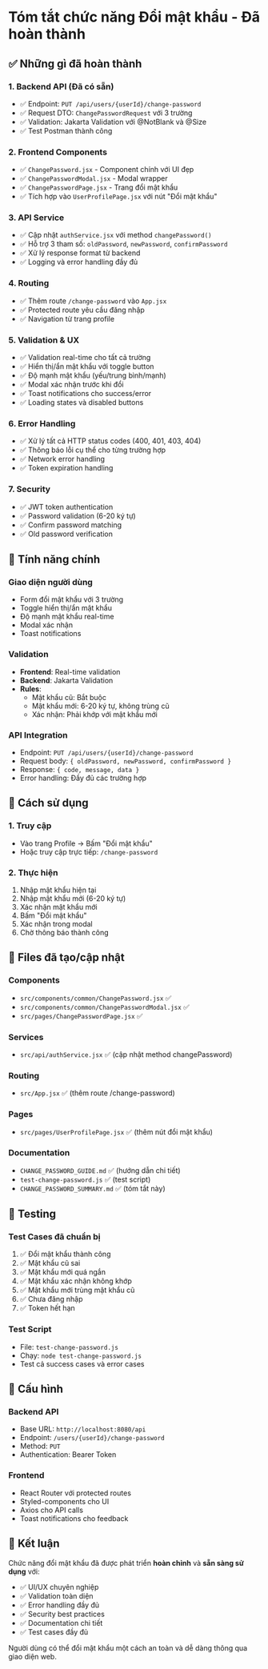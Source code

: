 # Tóm tắt chức năng Đổi mật khẩu - Đã hoàn thành

## ✅ Những gì đã hoàn thành

### 1. Backend API (Đã có sẵn)
- ✅ Endpoint: `PUT /api/users/{userId}/change-password`
- ✅ Request DTO: `ChangePasswordRequest` với 3 trường
- ✅ Validation: Jakarta Validation với @NotBlank và @Size
- ✅ Test Postman thành công

### 2. Frontend Components
- ✅ `ChangePassword.jsx` - Component chính với UI đẹp
- ✅ `ChangePasswordModal.jsx` - Modal wrapper
- ✅ `ChangePasswordPage.jsx` - Trang đổi mật khẩu
- ✅ Tích hợp vào `UserProfilePage.jsx` với nút "Đổi mật khẩu"

### 3. API Service
- ✅ Cập nhật `authService.jsx` với method `changePassword()`
- ✅ Hỗ trợ 3 tham số: `oldPassword`, `newPassword`, `confirmPassword`
- ✅ Xử lý response format từ backend
- ✅ Logging và error handling đầy đủ

### 4. Routing
- ✅ Thêm route `/change-password` vào `App.jsx`
- ✅ Protected route yêu cầu đăng nhập
- ✅ Navigation từ trang profile

### 5. Validation & UX
- ✅ Validation real-time cho tất cả trường
- ✅ Hiển thị/ẩn mật khẩu với toggle button
- ✅ Độ mạnh mật khẩu (yếu/trung bình/mạnh)
- ✅ Modal xác nhận trước khi đổi
- ✅ Toast notifications cho success/error
- ✅ Loading states và disabled buttons

### 6. Error Handling
- ✅ Xử lý tất cả HTTP status codes (400, 401, 403, 404)
- ✅ Thông báo lỗi cụ thể cho từng trường hợp
- ✅ Network error handling
- ✅ Token expiration handling

### 7. Security
- ✅ JWT token authentication
- ✅ Password validation (6-20 ký tự)
- ✅ Confirm password matching
- ✅ Old password verification

## 🎯 Tính năng chính

### Giao diện người dùng
- Form đổi mật khẩu với 3 trường
- Toggle hiển thị/ẩn mật khẩu
- Độ mạnh mật khẩu real-time
- Modal xác nhận
- Toast notifications

### Validation
- **Frontend**: Real-time validation
- **Backend**: Jakarta Validation
- **Rules**: 
  - Mật khẩu cũ: Bắt buộc
  - Mật khẩu mới: 6-20 ký tự, không trùng cũ
  - Xác nhận: Phải khớp với mật khẩu mới

### API Integration
- Endpoint: `PUT /api/users/{userId}/change-password`
- Request body: `{ oldPassword, newPassword, confirmPassword }`
- Response: `{ code, message, data }`
- Error handling: Đầy đủ các trường hợp

## 🚀 Cách sử dụng

### 1. Truy cập
- Vào trang Profile → Bấm "Đổi mật khẩu"
- Hoặc truy cập trực tiếp: `/change-password`

### 2. Thực hiện
1. Nhập mật khẩu hiện tại
2. Nhập mật khẩu mới (6-20 ký tự)
3. Xác nhận mật khẩu mới
4. Bấm "Đổi mật khẩu"
5. Xác nhận trong modal
6. Chờ thông báo thành công

## 📁 Files đã tạo/cập nhật

### Components
- `src/components/common/ChangePassword.jsx` ✅
- `src/components/common/ChangePasswordModal.jsx` ✅
- `src/pages/ChangePasswordPage.jsx` ✅

### Services
- `src/api/authService.jsx` ✅ (cập nhật method changePassword)

### Routing
- `src/App.jsx` ✅ (thêm route /change-password)

### Pages
- `src/pages/UserProfilePage.jsx` ✅ (thêm nút đổi mật khẩu)

### Documentation
- `CHANGE_PASSWORD_GUIDE.md` ✅ (hướng dẫn chi tiết)
- `test-change-password.js` ✅ (test script)
- `CHANGE_PASSWORD_SUMMARY.md` ✅ (tóm tắt này)

## 🧪 Testing

### Test Cases đã chuẩn bị
1. ✅ Đổi mật khẩu thành công
2. ✅ Mật khẩu cũ sai
3. ✅ Mật khẩu mới quá ngắn
4. ✅ Mật khẩu xác nhận không khớp
5. ✅ Mật khẩu mới trùng mật khẩu cũ
6. ✅ Chưa đăng nhập
7. ✅ Token hết hạn

### Test Script
- File: `test-change-password.js`
- Chạy: `node test-change-password.js`
- Test cả success cases và error cases

## 🔧 Cấu hình

### Backend API
- Base URL: `http://localhost:8080/api`
- Endpoint: `/users/{userId}/change-password`
- Method: `PUT`
- Authentication: Bearer Token

### Frontend
- React Router với protected routes
- Styled-components cho UI
- Axios cho API calls
- Toast notifications cho feedback

## 🎉 Kết luận

Chức năng đổi mật khẩu đã được phát triển **hoàn chỉnh** và **sẵn sàng sử dụng** với:

- ✅ UI/UX chuyên nghiệp
- ✅ Validation toàn diện
- ✅ Error handling đầy đủ
- ✅ Security best practices
- ✅ Documentation chi tiết
- ✅ Test cases đầy đủ

Người dùng có thể đổi mật khẩu một cách an toàn và dễ dàng thông qua giao diện web.
